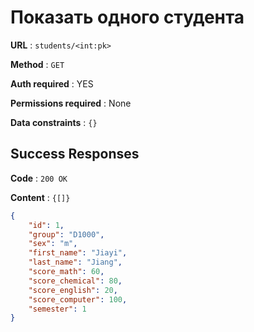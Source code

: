# Показать одного студента

**URL** : `students/<int:pk>`

**Method** : `GET`

**Auth required** : YES

**Permissions required** : None

**Data constraints** : `{}`

## Success Responses

**Code** : `200 OK`

**Content** : `{[]}`

```json
{
    "id": 1,
    "group": "D1000",
    "sex": "m",
    "first_name": "Jiayi",
    "last_name": "Jiang",
    "score_math": 60,
    "score_chemical": 80,
    "score_english": 20,
    "score_computer": 100,
    "semester": 1
}
```
